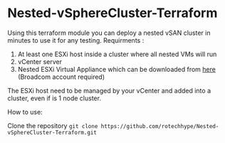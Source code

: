 # Nested-vSphereCluster-Terraform
Using this terraform module you can deploy a nested vSAN cluster in minutes to use it for any testing. 
Requirments : 
1. At least one ESXi host inside a cluster where all nested VMs will run
2. vCenter server
3. Nested ESXi Virtual Appliance which can be downloaded from [here](https://community.broadcom.com/flings/home) (Broadcom account required)

The ESXi host need to be managed by your vCenter and added into a cluster, even if is 1 node cluster.

How to use: 

Clone the repository `git clone https://github.com/rotechhype/Nested-vSphereCluster-Terraform.git`
